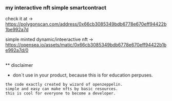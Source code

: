 ### my interactive nft simple smartcontract

check it at -> https://polygonscan.com/address/0x66cb3085349bdb6778e670eff94422b1be992a7d

simple minted dynamic/inteeractive nft -> https://opensea.io/assets/matic/0x66cb3085349bdb6778e670eff94422b1be992a7d/0

## 
** disclaimer
- don`t use in your product, because this is for education perpuses.

```
the code exactly created by wizard of openzeppelin.
simple and easy can make nfts by basic resources.
this is cool for everyone to become a developer.
```
